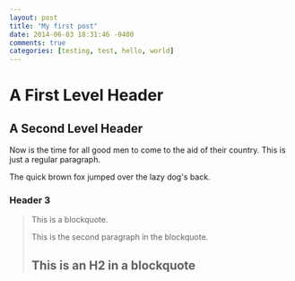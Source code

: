 ```yaml
---
layout: post
title: "My first post"
date: 2014-06-03 18:31:46 -0400
comments: true
categories: [testing, test, hello, world]
---
```


A First Level Header
====================

A Second Level Header
---------------------

Now is the time for all good men to come to
the aid of their country. This is just a
regular paragraph.

The quick brown fox jumped over the lazy
dog's back.

### Header 3

> This is a blockquote.
> 
> This is the second paragraph in the blockquote.
>
> ## This is an H2 in a blockquote
